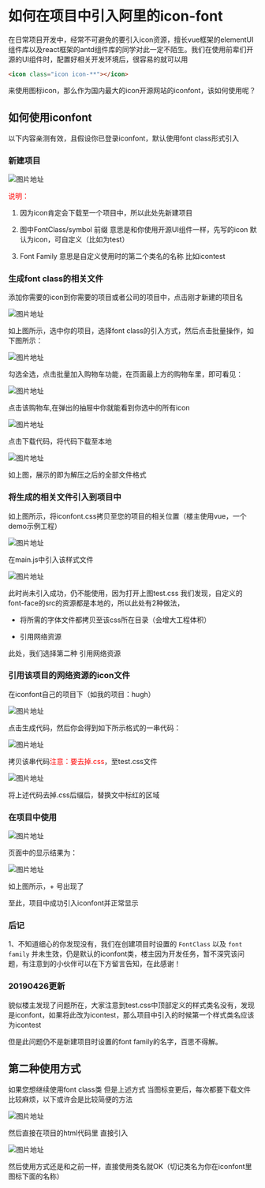 如何在项目中引入阿里的icon-font
===========================

在日常项目开发中，经常不可避免的要引入icon资源，擅长vue框架的elementUI组件库以及react框架的antd组件库的同学对此一定不陌生。我们在使用前辈们开源的UI组件时，配置好相关开发环境后，很容易的就可以用
```html
<icon class="icon icon-**"></icon>
```
来使用图标icon，那么作为国内最大的icon开源网站的iconfont，该如何使用呢？

## 如何使用iconfont

以下内容亲测有效，且假设你已登录iconfont，默认使用font class形式引入

### 新建项目

![图片地址](./../../assets/imgs/icon1.jpg)

<font style="color: red;">说明：</font>

1. 因为icon肯定会下载至一个项目中，所以此处先新建项目

2. 图中FontClass/symbol 前缀 意思是和你使用开源UI组件一样，先写的icon 默认为icon，可自定义（比如为test）

3. Font Family 意思是自定义使用时的第二个类名的名称 比如icontest

### 生成font class的相关文件

添加你需要的icon到你需要的项目或者公司的项目中，点击刚才新建的项目名

![图片地址](./../../assets/imgs/icon2.jpg)

如上图所示，选中你的项目，选择font class的引入方式，然后点击批量操作，如下图所示：

![图片地址](./../../assets/imgs/icon3.jpg)

勾选全选，点击批量加入购物车功能，在页面最上方的购物车里，即可看见：

![图片地址](./../../assets/imgs/icon4.jpg)

点击该购物车,在弹出的抽屉中你就能看到你选中的所有icon

![图片地址](./../../assets/imgs/icon5.jpg)

点击下载代码，将代码下载至本地

![图片地址](./../../assets/imgs/icon6.jpg)

如上图，展示的即为解压之后的全部文件格式

### 将生成的相关文件引入到项目中

如上图所示，将iconfont.css拷贝至您的项目的相关位置（楼主使用vue，一个demo示例工程）

![图片地址](./../../assets/imgs/icon7.jpg)

在main.js中引入该样式文件

![图片地址](./../../assets/imgs/icon8.jpg)

此时尚未引入成功，仍不能使用，因为打开上图test.css 我们发现，自定义的font-face的src的资源都是本地的，所以此处有2种做法，

* 将所需的字体文件都拷贝至该css所在目录（会增大工程体积）

* 引用网络资源

此处，我们选择第二种 引用网络资源

### 引用该项目的网络资源的icon文件

在iconfont自己的项目下（如我的项目：hugh）

![图片地址](./../../assets/imgs/icon9.jpg)

点击生成代码，然后你会得到如下所示格式的一串代码：

![图片地址](./../../assets/imgs/icon10.jpg)

拷贝该串代码<font style="color: red;">注意：要去掉.css</font>，至test.css文件

![图片地址](./../../assets/imgs/icon11.jpg)

将上述代码去掉.css后缀后，替换文中标红的区域

### 在项目中使用

![图片地址](./../../assets/imgs/icon12.jpg)

页面中的显示结果为：

![图片地址](./../../assets/imgs/icon13.jpg)

如上图所示，+ 号出现了

至此，项目中成功引入iconfont并正常显示

### 后记

1、不知道细心的你发现没有，我们在创建项目时设置的 `FontClass` 以及 `font family` 并未生效，仍是默认的iconfont类，楼主因为开发任务，暂不深究该问题，有注意到的小伙伴可以在下方留言告知，在此感谢！

### 20190426更新

貌似楼主发现了问题所在，大家注意到test.css中顶部定义的样式类名没有，发现是iconfont，如果将此改为icontest，那么项目中引入的时候第一个样式类名应该为icontest

但是此问题仍不是新建项目时设置的font family的名字，百思不得解。

## 第二种使用方式

如果您想继续使用font class类 但是上述方式 当图标变更后，每次都要下载文件比较麻烦，以下或许会是比较简便的方法

![图片地址](./../../assets/imgs/icon14.png)

然后直接在项目的html代码里 直接引入

![图片地址](./../../assets/imgs/icon15.png)

然后使用方式还是和之前一样，直接使用类名就OK（切记类名为你在iconfont里图标下面的名称）

